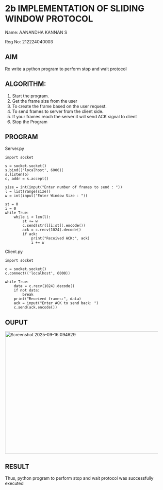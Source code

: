 # 2b IMPLEMENTATION OF SLIDING WINDOW PROTOCOL

Name: AANANDHA KANNAN S

Reg No: 212224040003

## AIM
Ro write a python program to perform stop and wait protocol

## ALGORITHM:
1. Start the program.
2. Get the frame size from the user
3. To create the frame based on the user request.
4. To send frames to server from the client side.
5. If your frames reach the server it will send ACK signal to client
6. Stop the Program
## PROGRAM
Server.py
~~~
import socket

s = socket.socket()
s.bind(('localhost', 6000))   
s.listen(5)
c, addr = s.accept()

size = int(input("Enter number of frames to send : "))
l = list(range(size))
w = int(input("Enter Window Size : "))

st = 0
i = 0
while True:
    while i < len(l):
        st += w
        c.send(str(l[i:st]).encode())
        ack = c.recv(1024).decode()
        if ack:
            print("Received ACK:", ack)
            i += w
~~~

Client.py
~~~
import socket

c = socket.socket()
c.connect(('localhost', 6000)) 

while True:
    data = c.recv(1024).decode()
    if not data:
        break
    print("Received frames:", data)
    ack = input("Enter ACK to send back: ")
    c.send(ack.encode())
~~~

## OUPUT
<img width="1040" height="402" alt="Screenshot 2025-09-16 094629" src="https://github.com/user-attachments/assets/b8920d19-b552-45a1-8de6-468f475dd03f" />

## RESULT
Thus, python program to perform stop and wait protocol was successfully executed
